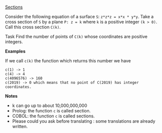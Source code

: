 [Sections](https://www.codewars.com/kata/5da1df6d8b0f6c0026e6d58d/scala)

Consider the following equation of a surface `S`: `z*z*z = x*x * y*y`.
Take a cross section of `S` by a plane `P: z = k` where `k` is a positive integer `(k > 0)`.
Call this cross section `C(k)`.

Task
Find the number of points of `C(k)` whose coordinates are positive integers.

**Examples**

If we call `c(k)` the function which returns this number we have

```
c(1) -> 1
c(4) -> 4
c(4096576) -> 160
c(2019) -> 0 which means that no point of C(2019) has integer coordinates.
```

**Notes**
* k can go up to about 10,000,000,000
* Prolog: the function `c` is called section.
* COBOL: the function `c` is called sections.
* Please could you ask before translating : some translations are already written.
